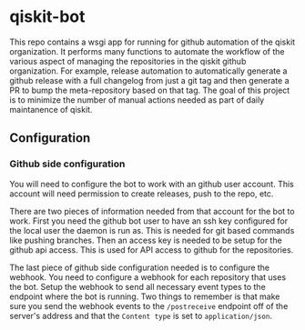 # qiskit-bot

This repo contains a wsgi app for running for github automation of the 
qiskit organization. It performs many functions to automate the workflow of the
various aspect of managing the repositories in the qiskit github organization.
For example, release automation to automatically generate a github release with
a full changelog from just a git tag and then generate a PR to bump the
meta-repository based on that tag. The goal of this project is to minimize the
number of manual actions needed as part of daily maintanence of qiskit.

## Configuration


### Github side configuration

You will need to configure the bot to work with an github user account. This
account will need permission to create releases, push to the repo, etc.

There are two pieces of information needed from that account for the bot to
work. First you need the github bot user to have an ssh key configured for the
local user the daemon is run as. This is needed for git based commands like
pushing branches. Then an access key is needed to be setup for the github api
access. This is used for API access to github for the repositories.

The last piece of github side configuration needed is to configure the webhook.
You need to configure a webhook for each repository that uses the bot. Setup
the webhook to send all necessary event types to the endpoint where the bot
is running. Two things to remember is that make sure you send the webhook events
to the `/postreceive` endpoint off of the server's address and that the
`Content type` is set to `application/json`.
